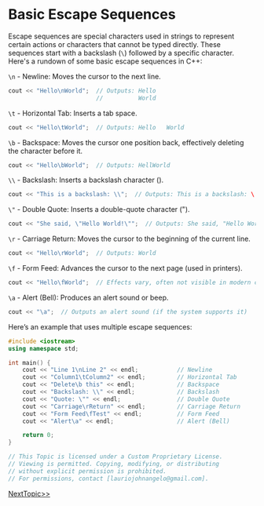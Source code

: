 # Basic Escape Sequences
Escape sequences are special characters used in strings to represent certain actions or characters that cannot be typed directly. These sequences start with a backslash (`\`) followed by a specific character. Here's a rundown of some basic escape sequences in C++:

`\n` - Newline:
Moves the cursor to the next line.
```cpp
cout << "Hello\nWorld";  // Outputs: Hello
                         //          World
 ```
                        
`\t` - Horizontal Tab:
Inserts a tab space.
```cpp
cout << "Hello\tWorld";  // Outputs: Hello   World
```

`\b` - Backspace:
Moves the cursor one position back, effectively deleting the character before it.
```cpp
cout << "Hello\bWorld";  // Outputs: HellWorld
```

`\\` - Backslash:
Inserts a backslash character (\).
```cpp
cout << "This is a backslash: \\";  // Outputs: This is a backslash: \
```

`\"` - Double Quote:
Inserts a double-quote character (").
```cpp
cout << "She said, \"Hello World!\"";  // Outputs: She said, "Hello World!"
```

`\r` - Carriage Return:
Moves the cursor to the beginning of the current line.
```cpp
cout << "Hello\rWorld";  // Outputs: World
```

`\f` - Form Feed:
Advances the cursor to the next page (used in printers).
```cpp
cout << "Hello\fWorld";  // Effects vary, often not visible in modern consoles
```

`\a` - Alert (Bell):
Produces an alert sound or beep.
```cpp
cout << "\a";  // Outputs an alert sound (if the system supports it)
```

Here’s an example that uses multiple escape sequences:
```cpp
#include <iostream>
using namespace std;

int main() {
    cout << "Line 1\nLine 2" << endl;           // Newline
    cout << "Column1\tColumn2" << endl;         // Horizontal Tab
    cout << "Delete\b this" << endl;            // Backspace
    cout << "Backslash: \\" << endl;            // Backslash
    cout << "Quote: \"" << endl;                // Double Quote
    cout << "Carriage\rReturn" << endl;         // Carriage Return
    cout << "Form Feed\fTest" << endl;          // Form Feed
    cout << "Alert\a" << endl;                  // Alert (Bell)

    return 0;
}
```

```cpp
// This Topic is licensed under a Custom Proprietary License.
// Viewing is permitted. Copying, modifying, or distributing
// without explicit permission is prohibited.
// For permissions, contact [lauriojohnangelo@gmail.com].
```

[NextTopic>>](./Topic04.md)
